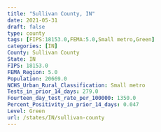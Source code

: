 ```yaml
---
title: "Sullivan County, IN"
date: 2021-05-31
draft: false
type: county
tags: [FIPS:18153.0,FEMA:5.0,Small metro,Green]
categories: [IN]
County: Sullivan County
State: IN
FIPS: 18153.0
FEMA_Region: 5.0
Population: 20669.0
NCHS_Urban_Rural_Classification: Small metro
Tests_in_prior_14_days: 279.0
Fourteen_day_test_rate_per_100000: 1350.0
Percent_Positivity_in_prior_14_days: 0.047
Level: Green
url: /states/IN/sullivan-county
---
```



